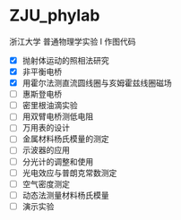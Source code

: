# ZJU_phylab
浙江大学 普通物理学实验 I 作图代码

- [x] 抛射体运动的照相法研究
- [x] 非平衡电桥
- [x] 用霍尔法测直流圆线圈与亥姆霍兹线圈磁场
- [ ] 惠斯登电桥
- [ ] 密里根油滴实验
- [ ] 用双臂电桥测低电阻
- [ ] 万用表的设计
- [ ] 金属材料杨氏模量的测定
- [ ] 示波器的应用
- [ ] 分光计的调整和使用
- [ ] 光电效应与普朗克常数测定
- [ ] 空气密度测定
- [ ] 动态法测量材料杨氏模量
- [ ] 演示实验
